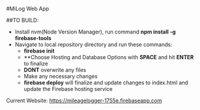 #MiLog Web App

##TO BUILD:
+ Install nvm(Node Version Manager), run command **npm install -g firebase-tools**
+ Navigate to local repository directory and run these commands:
  + **firebase init**
  + **Choose Hosting and Database Options with **SPACE** and hit **ENTER** to finalize
  + **DONT** overwrite any files
  + Make any necessary changes
  + **firebase deploy** will finalize and update changes to index.html and update the Firebase hosting service

Current Website: https://mileagelogger-1755e.firebaseapp.com
